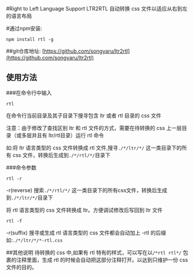 #Right to Left Language Support LTR2RTL
自动转换 css 文件以适应从右到左的语言布局

#通过npm安装:
```shell
npm install rtl -g
```

##git仓库地址:
[https://github.com/songyaru/ltr2rtl](https://github.com/songyaru/ltr2rtl)

## 使用方法
###在命令行中输入
```shell
rtl
```

在命令行当前目录及其子目录下搜寻包含 ltr 或者 rtl 目录的 css 文件

注意：由于修改了查找区别 ltr 和 rtl 文件的方式，需要在待转换的 css 上一层目录（或多层并且有 ltr/rtl目录）运行 rtl 命令

如:将 ltr 语言类型的 css 文件转换成 rtl 文件,搜寻```./*/ltr/*/``` 这一类目录下的所有 css 文件，转换后生成到```./*/rtl/*/```目录下

###命令参数
```shell
rtl -r
```
-r(reverse) 搜索```./*/rtl/*/``` 这一类目录下的所有css文件，转换后生成到```./*/ltr/*/```目录下

将 rtl 语言类型的 css 文件转换成 ltr。方便调试修改后写回到 ltr 文件

```shell
rtl -f
```
-r(suffix) 搜寻或生成 rtl 语言类型的 css 文件都会自动加上 -rtl 的后缀
如:```./*/ltr/*/*-rtl.css```

##其他说明
待转换的 css 中,如果有 rtl 特有的样式，可以写在以``` /*rtl rtl*/ ``` 包裹的注释里面，生成 rtl 的时候会自动把这部分注释打开。以达到只维护一份 css 文件的目的。

